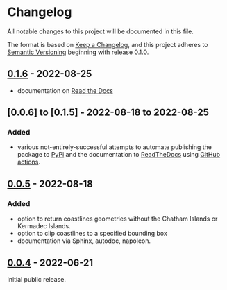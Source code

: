 # Changelog

All notable changes to this project will be documented in this file.

The format is based on [Keep a Changelog](https://keepachangelog.com/en/1.0.0/),
and this project adheres to [Semantic Versioning](https://semver.org/spec/v2.0.0.html) beginning with release 0.1.0.

## [0.1.6] - 2022-08-25

- documentation on [Read the Docs](https://nz-geometries.readthedocs.io/en/latest/index.html#/)

## [0.0.6] to [0.1.5] - 2022-08-18 to 2022-08-25

### Added
- various not-entirely-successful attempts to automate publishing the package to
  [PyPi](https://pypi.org/project/nzgeom) and the documentation to
  [ReadTheDocs](https://nz-geometries.readthedocs.io/en/latest/index.html#/)
  using [GitHub actions](https://github.com/features/actions).

## [0.0.5] - 2022-08-18

### Added
- option to return coastlines geometries without the Chatham Islands or Kermadec Islands.
- option to clip coastlines to a specified bounding box
- documentation via Sphinx, autodoc, napoleon.

## [0.0.4] - 2022-06-21

Initial public release.

[0.1.6]: https://pypi.org/project/nzgeom/0.1.6/
[0.0.5]: https://pypi.org/project/nzgeom/0.0.5/
[0.0.4]: https://pypi.org/project/nzgeom/0.0.4/



